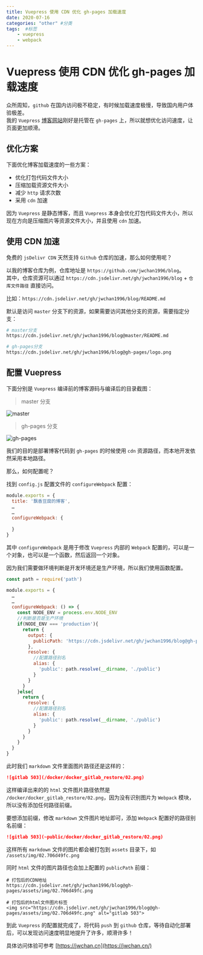 ```yaml
---
title: Vuepress 使用 CDN 优化 gh-pages 加载速度
date: 2020-07-16
categories: "other" #分类
tags:  #标签
    - vuepress
    - webpack
---
```


# Vuepress 使用 CDN 优化 gh-pages 加载速度

众所周知，`github` 在国内访问极不稳定，有时候加载速度极慢，导致国内用户体验极差。  
我的 `Vuepress` [博客网站](https://jwchan.cn/)刚好是托管在 `gh-pages` 上，所以就想优化访问速度，让页面更加顺滑。

## 优化方案

下面优化博客加载速度的一些方案：

- 优化打包代码文件大小
- 压缩加载资源文件大小  
- 减少 `http` 请求次数
- 采用 `cdn` 加速

因为 `Vuepress` 是静态博客，而且 `Vuepress` 本身会优化打包代码文件大小，所以现在方向是压缩图片等资源文件大小，并且使用 `cdn` 加速。

## 使用 CDN 加速

免费的 `jsDelivr CDN` 天然支持 `Github` 仓库的加速，那么如何使用呢？

以我的博客仓库为例，仓库地址是 `https://github.com/jwchan1996/blog`。  
其中，仓库资源可以通过 `https://cdn.jsdelivr.net/gh/jwchan1996/blog` + `仓库文件路径` 直接访问。

比如：`https://cdn.jsdelivr.net/gh/jwchan1996/blog/README.md`

默认是访问 `master` 分支下的资源，如果需要访问其他分支的资源，需要指定分支：

```bash
# master分支
https://cdn.jsdelivr.net/gh/jwchan1996/blog@master/README.md

# gh-pages分支
https://cdn.jsdelivr.net/gh/jwchan1996/blog@gh-pages/logo.png
```

## 配置 Vuepress 

下面分别是 `Vuepress` 编译前的博客源码与编译后的目录截图：

> master 分支

![master](~public/other/vuepress_gh-pages_cdn/master.png)

> gh-pages 分支

![gh-pages](~public/other/vuepress_gh-pages_cdn/gh-pages.png)

我们的目的是部署博客代码到 `gh-pages` 的时候使用 `cdn` 资源路径，而本地开发依然采用本地路径。  

那么，如何配置呢？

找到 `config.js` 配置文件的 `configureWebpack` 配置：

```javascript
module.exports = {
  title: '飘香豆腐的博客',
  …
  …
  configureWebpack: {
    
  }
}
```

其中 `configureWebpack` 是用于修改 `Vuepress` 内部的 `Webpack` 配置的，可以是一个对象，也可以是一个函数，然后返回一个对象。

因为我们需要做环境判断是开发环境还是生产环境，所以我们使用函数配置。

```javascript
const path = require('path')

module.exports = {
  …
  …
  configureWebpack: () => {
    const NODE_ENV = process.env.NODE_ENV
    //判断是否是生产环境
    if(NODE_ENV === 'production'){
      return {
        output: {
          publicPath: 'https://cdn.jsdelivr.net/gh/jwchan1996/blog@gh-pages/'
        },
        resolve: {
          //配置路径别名
          alias: {
            'public': path.resolve(__dirname, './public') 
          }
        }
      }
    }else{
      return {
        resolve: {
          //配置路径别名
          alias: {
            'public': path.resolve(__dirname, './public') 
          }
        }
      }
    }
  }
}
```

此时我们 `markdown` 文件里面图片路径还是这样的：
```md
![gitlab 503](/docker/docker_gitlab_restore/02.png)
```
这样编译出来的的 `html` 文件图片路径依然是 `/docker/docker_gitlab_restore/02.png`，因为没有识别图片为 `Webpack` 模块，所以没有添加任何路径前缀。  

要想添加前缀，修改 `markdown` 文件图片地址即可，添加 `Webpack` 配置好的路径别名前缀：
```md
![gitlab 503](~public/docker/docker_gitlab_restore/02.png)
```

这样所有 `markdown` 文件的图片都会被打包到 `assets` 目录下，如 `/assets/img/02.706d49fc.png`  

同时 `html` 文件的图片路径也会加上配置的 `publicPath` 前缀：
```shell
# 打包后的CDN地址
https://cdn.jsdelivr.net/gh/jwchan1996/blog@gh-pages/assets/img/02.706d49fc.png
```
```shell
# 打包后的html文件图片标签
<img src="https://cdn.jsdelivr.net/gh/jwchan1996/blog@gh-pages/assets/img/02.706d49fc.png" alt="gitlab 503">
```

到此 `Vuepress` 的配置就完成了，将代码 `push` 到 `github` 仓库，等待自动化部署后，可以发现访问速度明显地提升了许多，顺滑许多！

具体访问体验可参考 [https://jwchan.cn](https://jwchan.cn/)